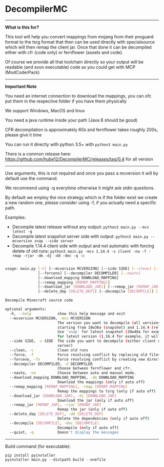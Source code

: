 # DecompilerMC

---
**What is this for?**

This tool will help you convert mappings from mojang from their proguard format to the tsrg format that then can be used directly with specialsource which will then remap the client jar. Once that done it can be decompiled either with cfr (code only) or fernflower (assets and code).

Of course we provide all that toolchain directly so your output will be readable (and soon executable) code as you could get with MCP (ModCoderPack)

---
**Important Note**

You need an internet connection to download the mappings, you can ofc put them in the respective folder if you have them physically

We support Windows, MacOS and linux

You need a java runtime inside your path (Java 8 should be good)

CFR decompilation is approximately 60s and fernflower takes roughly 200s, please give it time

You can run it directly with python 3.5+ with `python3 main.py`

There is a common release here:  https://github.com/hube12/DecompilerMC/releases/tag/0.4 for all version

----

Use arguments, this is not required and once you pass a mcversion it will by default use the command.

We recommend using -q everytime otherwise it might ask stdin questions.

By default we employ the nice strategy which is if the folder exist we create a new random one, please consider using -f, 
if you actually need a specific path.

Examples:
- Decompile latest release without any output: `python3 main.py --mcv latest -q` 
- Decompile latest snapshot server side with output: `python3 main.py --mcversion snap --side server` 
- Decompile 1.14.4 client side with output and not automatic with forcing delete of old runs:  `python3 main.py -mcv 1.14.4 -s client -na -f -rmap -rjar -dm -dj -dd -dec -q -c` 


```bash

usage: main.py [-h] [--mcversion MCVERSION] [--side SIDE] [--clean] [--force]
               [--forceno] [--decompiler DECOMPILER] [--nauto]
               [--download_mapping DOWNLOAD_MAPPING]
               [--remap_mapping [REMAP_MAPPING]]
               [--download_jar [DOWNLOAD_JAR]] [--remap_jar [REMAP_JAR]]
               [--delete_dep [DELETE_DEP]] [--decompile [DECOMPILE]] [--quiet]

Decompile Minecraft source code

optional arguments:
  -h, --help            show this help message and exit
  --mcversion MCVERSION, -mcv MCVERSION
                        The version you want to decompile (all versions
                        starting from 19w36a (snapshot) and 1.14.4 (releases))
                        Use 'snap' for latest snapshot (20w48a for example, it will get it automatically) or 'latest'
                        for latest version (1.16.4 for example, it will get it automatically)
  --side SIDE, -s SIDE  The side you want to decompile (either client or
                        server)
  --clean, -c           Clean old runs
  --force, -f           Force resolving conflict by replacing old files.
  --forceno, -fn        Force resolving conflict by creating new directories.
  --decompiler DECOMPILER, -d DECOMPILER
                        Choose between fernflower and cfr.
  --nauto, -na          Choose between auto and manual mode.
  --download_mapping DOWNLOAD_MAPPING, -dm DOWNLOAD_MAPPING
                        Download the mappings (only if auto off)
  --remap_mapping [REMAP_MAPPING], -rmap [REMAP_MAPPING]
                        Remap the mappings to tsrg (only if auto off)
  --download_jar [DOWNLOAD_JAR], -dj [DOWNLOAD_JAR]
                        Download the jar (only if auto off)
  --remap_jar [REMAP_JAR], -rjar [REMAP_JAR]
                        Remap the jar (only if auto off)
  --delete_dep [DELETE_DEP], -dd [DELETE_DEP]
                        Delete the dependencies (only if auto off)
  --decompile [DECOMPILE], -dec [DECOMPILE]
                        Decompile (only if auto off)
  --quiet, -q           Doesn't display the messages
```

----

Build command (for executable):

```python
pip install pyinstaller
pyinstaller main.py --distpath build --onefile
```
